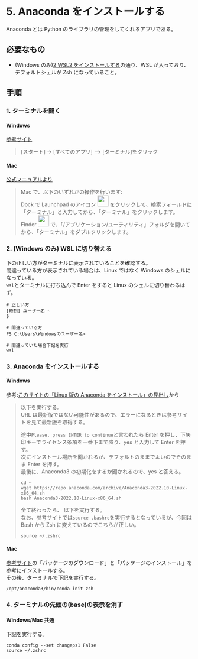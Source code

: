 # 5. Anaconda をインストールする

Anaconda とは Python のライブラリの管理をしてくれるアプリである。

## 必要なもの

- (Windows のみ)[2.WSL2 をインストールする](<./2.(Windowsのみ)WSL2をインストールする.md>)の通り、WSL が入っており、デフォルトシェルが Zsh になっていること。

## 手順

### 1. ターミナルを開く

#### Windows

[参考サイト](https://kb.seeck.jp/archives/20593)

> [スタート] -> [すべてのアプリ] –> [ターミナル]をクリック

#### Mac

[公式マニュアルより](https://support.apple.com/ja-jp/guide/terminal/apd5265185d-f365-44cb-8b09-71a064a42125/mac)

> Mac で、以下のいずれかの操作を行います:  
> Dock で Launchpad のアイコン <img src="https://help.apple.com/assets/63D8162D4F5E9E311D0CFA28/63D816334F5E9E311D0CFA30/ja_JP/a1f94c9ca0de21571b88a8bf9aef36b8.png" alt="" height="30" width="30" originalimagename="SharedGlobalArt/AppIconTopic_Launchpad.png"> をクリックして、検索フィールドに「ターミナル」と入力してから、「ターミナル」をクリックします。  
> Finder <img src="https://help.apple.com/assets/63D8162D4F5E9E311D0CFA28/63D816334F5E9E311D0CFA30/ja_JP/058e4af8e726290f491044219d2eee73.png" alt="" height="30" width="30" originalimagename="SharedGlobalArt/AppIconTopic_Finder.png"> で、「/アプリケーション/ユーティリティ」フォルダを開いてから、「ターミナル」をダブルクリックします。

### 2. (Windows のみ) WSL に切り替える

下の正しい方がターミナルに表示されていることを確認する。  
間違っている方が表示されている場合は、Linux ではなく Windows のシェルになっている。  
`wsl`とターミナルに打ち込んで Enter をすると Linux のシェルに切り替わるはず。

```shell
# 正しい方
[時刻] ユーザー名 ~
$

# 間違っている方
PS C:\Users\Windowsのユーザー名>

# 間違っていた場合下記を実行
wsl
```

### 3. Anaconda をインストールする

#### Windows

参考:[このサイトの「Linux 版の Anaconda をインストール」の見出し](https://www.salesanalytics.co.jp/datascience/datascience141/#LinuxAnaconda)から

> 以下を実行する。  
> URL は最新版ではない可能性があるので、エラーになるときは参考サイトを見て最新版を取得する。
>
> 途中`Please, press ENTER to continue`と言われたら Enter を押し、下矢印キーでライセンス条項を一番下まで降り、yes と入力して Enter を押す。  
> 次にインストール場所を聞かれるが、デフォルトのままでよいのでそのまま Enter を押す。  
> 最後に、Anaconda3 の初期化をするか聞かれるので、yes と答える。
>
> ```shell
> cd ~
> wget https://repo.anaconda.com/archive/Anaconda3-2022.10-Linux-x86_64.sh
> bash Anaconda3-2022.10-Linux-x86_64.sh
> ```
>
> 全て終わったら、 以下を実行する。  
> なお、参考サイトでは`source .bashrc`を実行するとなっているが、今回は Bash から Zsh に変えているのでこちらが正しい。
>
> ```shell
> source ~/.zshrc
> ```

#### Mac

[参考サイト](https://www.python.jp/install/anaconda/macos/install.html)の「パッケージのダウンロード」と「パッケージのインストール」を参考にインストールする。  
その後、ターミナルで下記を実行する。

```shell
/opt/anaconda3/bin/conda init zsh
```

### 4. ターミナルの先頭の(base)の表示を消す

#### Windows/Mac 共通

下記を実行する。

```shell
conda config --set changeps1 False
source ~/.zshrc
```

